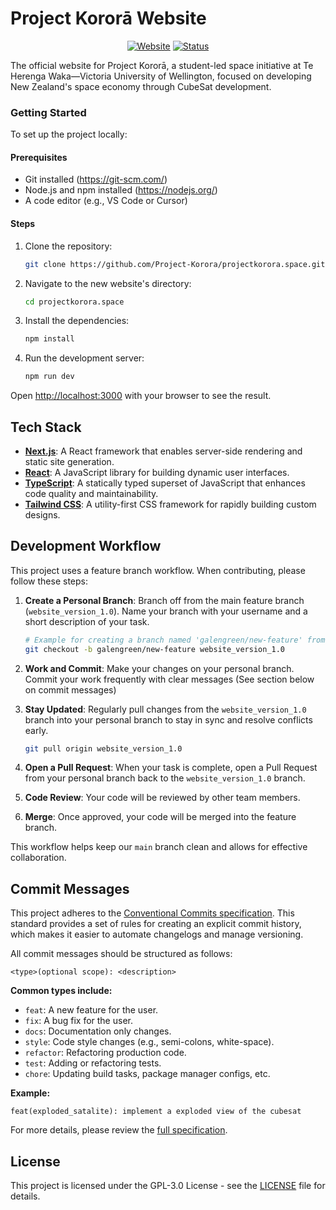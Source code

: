 # Project Kororā Website

<div align="center">

[![Website](https://img.shields.io/badge/Website-projectkorora.space-blue?style=for-the-badge&logo=firefox-browser)](https://projectkorora.space/)
[![Status](https://img.shields.io/badge/Status-Coming_Soon-yellow?style=for-the-badge)](https://projectkorora.space/)

</div>

The official website for Project Kororā, a student-led space initiative at Te Herenga Waka—Victoria University of Wellington, focused on developing New Zealand's space economy through CubeSat development.

### Getting Started

To set up the project locally:

#### Prerequisites

- Git installed (https://git-scm.com/)
- Node.js and npm installed (https://nodejs.org/)
- A code editor (e.g., VS Code or Cursor)

#### Steps

1. Clone the repository:

   ```bash
   git clone https://github.com/Project-Korora/projectkorora.space.git
   ```

2. Navigate to the new website's directory:
   ```bash
   cd projectkorora.space
   ```
3. Install the dependencies:

   ```bash
   npm install
   ```

4. Run the development server:
   ```bash
   npm run dev
   ```

Open [http://localhost:3000](http://localhost:3000) with your browser to see the result.

## Tech Stack

- **[Next.js](https://nextjs.org/docs)**: A React framework that enables server-side rendering and static site generation.
- **[React](https://react.dev/learn)**: A JavaScript library for building dynamic user interfaces.
- **[TypeScript](https://www.typescriptlang.org/docs)**: A statically typed superset of JavaScript that enhances code quality and maintainability.
- **[Tailwind CSS](https://tailwindcss.com/docs)**: A utility-first CSS framework for rapidly building custom designs.

## Development Workflow

This project uses a feature branch workflow. When contributing, please follow these steps:

1.  **Create a Personal Branch**: Branch off from the main feature branch (`website_version_1.0`). Name your branch with your username and a short description of your task.

    ```bash
    # Example for creating a branch named 'galengreen/new-feature' from 'website_version_1.0'
    git checkout -b galengreen/new-feature website_version_1.0
    ```

2.  **Work and Commit**: Make your changes on your personal branch. Commit your work frequently with clear messages (See section below on commit messages)

3.  **Stay Updated**: Regularly pull changes from the `website_version_1.0` branch into your personal branch to stay in sync and resolve conflicts early.

    ```bash
    git pull origin website_version_1.0
    ```

4.  **Open a Pull Request**: When your task is complete, open a Pull Request from your personal branch back to the `website_version_1.0` branch.

5.  **Code Review**: Your code will be reviewed by other team members.

6.  **Merge**: Once approved, your code will be merged into the feature branch.

This workflow helps keep our `main` branch clean and allows for effective collaboration.

## Commit Messages

This project adheres to the [Conventional Commits specification](https://www.conventionalcommits.org/en/v1.0.0/). This standard provides a set of rules for creating an explicit commit history, which makes it easier to automate changelogs and manage versioning.

All commit messages should be structured as follows:

```
<type>(optional scope): <description>
```

**Common types include:**

- `feat`: A new feature for the user.
- `fix`: A bug fix for the user.
- `docs`: Documentation only changes.
- `style`: Code style changes (e.g., semi-colons, white-space).
- `refactor`: Refactoring production code.
- `test`: Adding or refactoring tests.
- `chore`: Updating build tasks, package manager configs, etc.

**Example:**

```
feat(exploded_satalite): implement a exploded view of the cubesat
```

For more details, please review the [full specification](https://www.conventionalcommits.org/en/v1.0.0/).

## License

This project is licensed under the GPL-3.0 License - see the [LICENSE](LICENSE) file for details.
